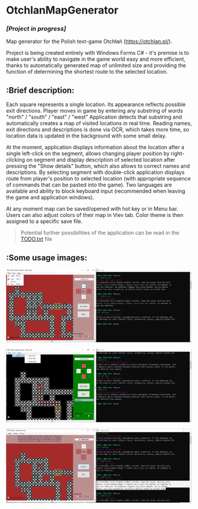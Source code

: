 # OtchlanMapGenerator
### ***[Project in progress]***

Map generator for the Polish text-game Otchłań (https://otchlan.pl/).

Project is being created entirely with Windows Forms C# - it's premise is to make user's ability to navigate in the game world easy and more efficient,
thanks to automatically generated map of unlimited size and providing the function of determining the shortest route to the selected location.

## :Brief description:

Each square represents a single location. Its appearance reflects possible exit directions. Player moves in game by entering any substring of words "north" / "south" / "east" / "west"
Application detects that substring and automatically creates a map of visited locations in real time.
Reading names, exit directions and descriptions is done via OCR, which takes more time, so location data is updated in the background with some small delay.

At the moment, application displays information about the location after a single left-click on the segment, allows changing player position by right-clicking on segment and display description of selected location after pressing the "Show details" button, which also allows to correct names and descriptions. By selecting segment with double-click application displays route from player's position to selected location (with appropriate sequence of commands that can be pasted into the game).
Two languages are available and ability to block keyboard input (recommended when leaving the game and application windows).

At any moment map can be saved/opened with hot key or in Menu bar. Users can also adjust colors of their map in Viev tab. Color theme is then assigned to a specific save file.

>Potential further possibilities of the application can be read in the [TODO.txt](src/TODO.txt) file


## :Some usage images:

![App Viev](https://github.com/chylaa/OtchlanMapGenerator/blob/master/AplicationViev.png)

![Route mapping](https://github.com/chylaa/OtchlanMapGenerator/blob/master/AplicationVievRoute.png)

![Location Details](https://github.com/chylaa/OtchlanMapGenerator/blob/master/AplicationVievDetails.png)

